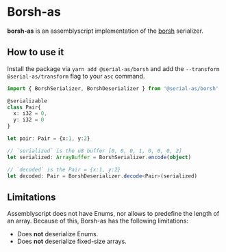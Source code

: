 # Borsh-as

**borsh-as** is an assemblyscript implementation of the [borsh](https://borsh.io) serializer.

## How to use it

Install the package via `yarn add @serial-as/borsh` and add the `--transform @serial-as/transform` flag to your `asc` command.

```ts
import { BorshSerializer, BorshDeserializer } from '@serial-as/borsh'

@serializable
class Pair{
  x: i32 = 0,
  y: i32 = 0
}

let pair: Pair = {x:1, y:2}

// `serialized` is the u8 buffer [0, 0, 0, 1, 0, 0, 0, 2]
let serialized: ArrayBuffer = BorshSerializer.encode(object)  

// `decoded` is the Pair = {x:1, y:2}
let decoded: Pair = BorshDeserializer.decode<Pair>(serialized)  
```

## Limitations

Assemblyscript does not have Enums, nor allows to predefine the length of an array. Because of this, Borsh-as has the following limitations:

- Does **not** deserialize Enums.
- Does **not** deserialize fixed-size arrays.
